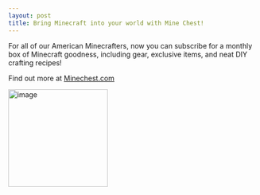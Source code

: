 ```yaml
---
layout: post
title: Bring Minecraft into your world with Mine Chest!
---
```


For all of our American Minecrafters, now you can subscribe for a monthly box of Minecraft goodness, including gear,
exclusive items, and neat DIY crafting recipes!

Find out more at [Minechest.com](http://minechest.com)

<img src="https://64.media.tumblr.com/34a6e6ac4d3f79181f5fbc7fc3aaa794/tumblr_inline_o2zwlhFL0r1rupijl_250.png" data-orig-height="196" data-orig-width="200" alt="image" width="200" height="196">